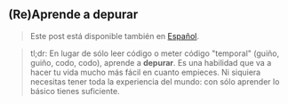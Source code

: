 ## (Re)Aprende a depurar

> Este post está disponible también en [Español](2022-11-23-en-learn-to-debug.html).

> tl;dr: En lugar de sólo leer código o meter código "temporal" (guiño, guiño, codo, codo), aprende a **depurar**. Es una habilidad que va a hacer tu vida mucho más fácil en cuanto empieces. Ni siquiera necesitas tener toda la experiencia del mundo: con sólo aprender lo básico tienes suficiente.
